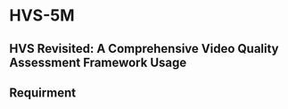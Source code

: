 HVS-5M
===
HVS Revisited: A Comprehensive Video Quality Assessment  Framework
Usage
---
## Requirment
